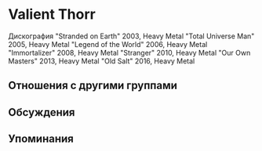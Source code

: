 # Valient Thorr

Дискография
"Stranded on Earth" 2003, Heavy Metal
"Total Universe Man" 2005, Heavy Metal
"Legend of the World" 2006, Heavy Metal
"Immortalizer" 2008, Heavy Metal
"Stranger" 2010, Heavy Metal
"Our Own Masters" 2013, Heavy Metal
"Old Salt" 2016, Heavy Metal

## Отношения с другими группами


## Обсуждения


## Упоминания

